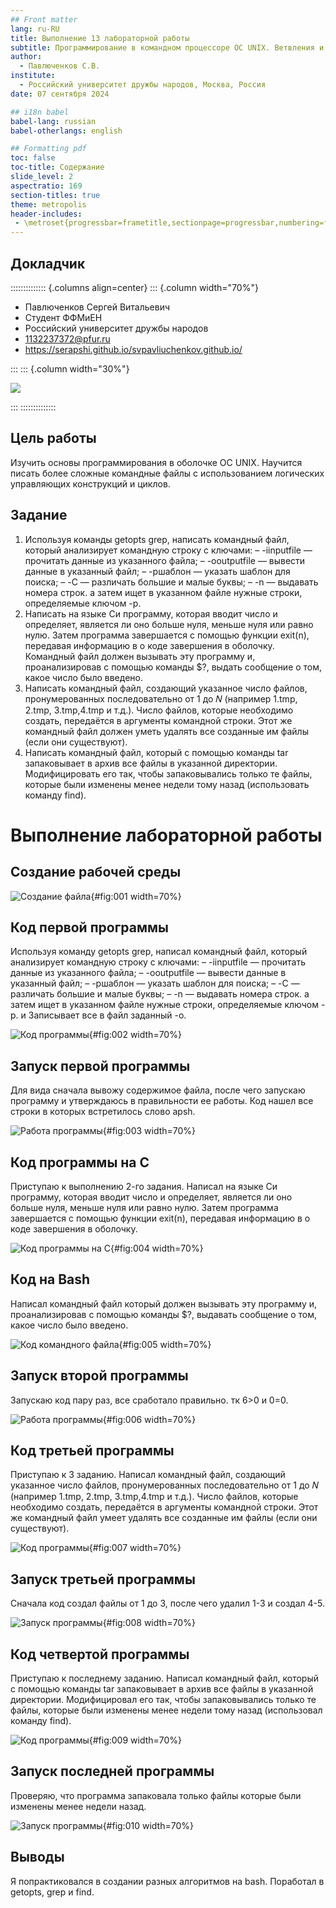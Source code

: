 ```yaml
---
## Front matter
lang: ru-RU
title: Выполнение 13 лабораторной работы
subtitle: Программирование в командном процессоре ОС UNIX. Ветвления и циклы
author:
  - Павлюченков С.В.
institute:
  - Российский университет дружбы народов, Москва, Россия
date: 07 сентября 2024

## i18n babel
babel-lang: russian
babel-otherlangs: english

## Formatting pdf
toc: false
toc-title: Содержание
slide_level: 2
aspectratio: 169
section-titles: true
theme: metropolis
header-includes:
 - \metroset{progressbar=frametitle,sectionpage=progressbar,numbering=fraction}
---
```


## Докладчик

:::::::::::::: {.columns align=center}
::: {.column width="70%"}

  * Павлюченков Сергей Витальевич
  * Студент ФФМиЕН
  * Российский университет дружбы народов
  * [1132237372@pfur.ru](mailto:1132237372@pfur.ru)
  * <https://serapshi.github.io/svpavliuchenkov.github.io/>

:::
::: {.column width="30%"}

![](./image/my_photo.jpg)

:::
::::::::::::::

## Цель работы

Изучить основы программирования в оболочке ОС UNIX. Научится писать более
сложные командные файлы с использованием логических управляющих конструкций
и циклов.


## Задание

1. Используя команды getopts grep, написать командный файл, который анализирует
командную строку с ключами:
– -iinputfile — прочитать данные из указанного файла;
– -ooutputfile — вывести данные в указанный файл;
– -pшаблон — указать шаблон для поиска;
– -C — различать большие и малые буквы;
– -n — выдавать номера строк.
а затем ищет в указанном файле нужные строки, определяемые ключом -p.
2. Написать на языке Си программу, которая вводит число и определяет, является ли оно
больше нуля, меньше нуля или равно нулю. Затем программа завершается с помощью
функции exit(n), передавая информацию в о коде завершения в оболочку. Командный файл должен вызывать эту программу и, проанализировав с помощью команды
$?, выдать сообщение о том, какое число было введено.
3. Написать командный файл, создающий указанное число файлов, пронумерованных
последовательно от 1 до 𝑁 (например 1.tmp, 2.tmp, 3.tmp,4.tmp и т.д.). Число файлов,
которые необходимо создать, передаётся в аргументы командной строки. Этот же командный файл должен уметь удалять все созданные им файлы (если они существуют).
4. Написать командный файл, который с помощью команды tar запаковывает в архив
все файлы в указанной директории. Модифицировать его так, чтобы запаковывались
только те файлы, которые были изменены менее недели тому назад (использовать
команду find).


# Выполнение лабораторной работы

## Создание рабочей среды

![Создание файла](image/1.png){#fig:001 width=70%}

## Код первой программы  

Используя команду getopts grep, написал командный файл, который анализирует
командную строку с ключами:
– -iinputfile — прочитать данные из указанного файла;
– -ooutputfile — вывести данные в указанный файл;
– -pшаблон — указать шаблон для поиска;
– -C — различать большие и малые буквы;
– -n — выдавать номера строк.
а затем ищет в указанном файле нужные строки, определяемые ключом -p. и Записывает все в файл заданный -o.

![Код программы](image/2.png){#fig:002 width=70%}

## Запуск первой программы

 Для вида сначала вывожу содержимое файла, после чего запускаю программу и утверждаюсь в правильности ее работы. Код нашел все строки в которых встретилось слово apsh.

![Работа программы](image/3.png){#fig:003 width=70%}

## Код программы на C 

Приступаю к выполнению 2-го задания. Написал на языке Си программу, которая вводит число и определяет, является ли оно
больше нуля, меньше нуля или равно нулю. Затем программа завершается с помощью
функции exit(n), передавая информацию в о коде завершения в оболочку. 

![Код программы на C](image/4.png){#fig:004 width=70%}

## Код на Bash

Написал командный файл который должен вызывать эту программу и, проанализировав с помощью команды
$?, выдавать сообщение о том, какое число было введено.

![Код командного файла](image/5.png){#fig:005 width=70%}

## Запуск второй программы 

 Запускаю код пару раз, все сработало правильно. тк 6>0 и 0=0.

![Работа программы](image/6.png){#fig:006 width=70%}

## Код третьей программы 

 Приступаю к 3 заданию. Написал командный файл, создающий указанное число файлов, пронумерованных
последовательно от 1 до 𝑁 (например 1.tmp, 2.tmp, 3.tmp,4.tmp и т.д.). Число файлов,
которые необходимо создать, передаётся в аргументы командной строки. Этот же командный файл умеет удалять все созданные им файлы (если они существуют).

![Код программы](image/7.png){#fig:007 width=70%}

## Запуск третьей программы

 Сначала код создал файлы от 1 до 3, после чего удалил 1-3 и создал 4-5.

![Запуск программы](image/8.png){#fig:008 width=70%}

## Код четвертой программы

Приступаю к последнему заданию. Написал командный файл, который с помощью команды tar запаковывает в архив
все файлы в указанной директории. Модифицировал его так, чтобы запаковывались
только те файлы, которые были изменены менее недели тому назад (использовал
команду find).

![Код программы](image/9.png){#fig:009 width=70%}

## Запуск последней программы

Проверяю, что программа запаковала только файлы которые были изменены менее недели назад.

![Запуск программы](image/10.png){#fig:010 width=70%}

## Выводы

Я попрактиковался в создании разных алгоритмов на bash. Поработал в getopts, grep и find.